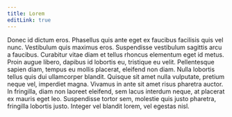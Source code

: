 ```yaml
---
title: Lorem
editLink: true
---
```

<LinkedItems/>

Donec id dictum eros. Phasellus quis ante eget ex faucibus facilisis quis vel nunc. Vestibulum quis maximus eros. Suspendisse vestibulum sagittis arcu a faucibus. Curabitur vitae diam et tellus rhoncus elementum eget id metus. Proin augue libero, dapibus id lobortis eu, tristique eu velit. Pellentesque sapien diam, tempus eu mollis placerat, eleifend non diam. Nulla lobortis tellus quis dui ullamcorper blandit. Quisque sit amet nulla vulputate, pretium neque vel, imperdiet magna. Vivamus in ante sit amet risus pharetra auctor. In fringilla, diam non laoreet eleifend, sem lacus interdum neque, at placerat ex mauris eget leo. Suspendisse tortor sem, molestie quis justo pharetra, fringilla lobortis justo. Integer vel blandit lorem, vel egestas nisl.




